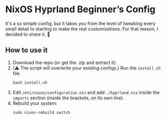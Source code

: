 # NixOS Hyprland Beginner’s Config
It's a so simple config, but it takes you from the level of tweaking every small detail to starting to make the real customizations. For that reason, I decided to share it. 🙂
## How to use it
1. Download the repo (or get the .zip and extract it).
2. (⚠️ The script will overwrite your existing configs.)
    Run the `install.sh` file.
   ```bash
   bash install.sh
   ```
4. Edit `/etc/nixos/configuration.nix` and add `./hyprland.nix` inside the `imports` section (inside the brackets, on its own line).
5. Rebuild your system:
   ```bash
   sudo nixos-rebuild switch
